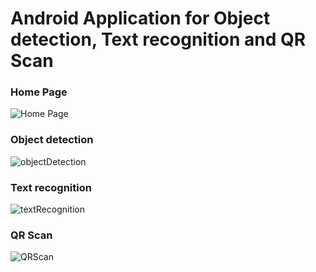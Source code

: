 # Android Application for Object detection, Text recognition and QR Scan
###  Home Page
![Home Page](https://user-images.githubusercontent.com/70836428/130663204-9c73b0c1-b0c6-4a47-9ad9-bc1cb1d76d5d.jpg)


### Object detection
![objectDetection](https://user-images.githubusercontent.com/70836428/130664528-10a040ba-dde5-441c-8e3e-b02bfe3ff72d.jpg)


### Text recognition
![textRecognition](https://user-images.githubusercontent.com/70836428/130664869-c7f07c3c-1242-415d-ae75-dde879d997a3.jpg)


### QR Scan
![QRScan](https://user-images.githubusercontent.com/70836428/130665955-c1e78fef-c9e2-4fc2-bbbb-4e88b389898c.jpg)
